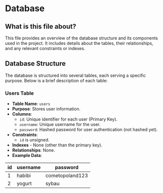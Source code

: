 # Database

## What is this file about?

This file provides an overview of the database structure and its components used in the project. It includes details
about the tables, their relationships, and any relevant constraints or indexes.

## Database Structure

The database is structured into several tables, each serving a specific purpose. Below is a brief description of each
table:

### Users Table

- **Table Name**: `users`
- **Purpose**: Stores user information.
- **Columns**:
    - `id`: Unique identifier for each user (Primary Key).
    - `username`: Unique username for the user.
    - `password`: Hashed password for user authentication (not hashed yet).
- **Constraints**:
    - `id` is unsigned.
- **Indexes** - None (other than the primary key).
- **Relationships**: None.
- **Example Data**:

| id | username | password        |
|----|----------|-----------------|
| 1  | habibi   | cometopoland123 |
| 2  | yogurt   | sybau           |
